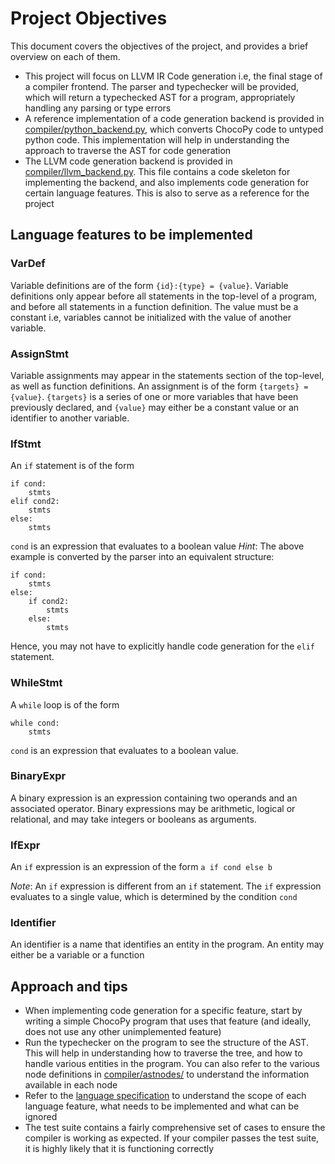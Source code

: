 # Project Objectives
This document covers the objectives of the project, and provides a brief overview on each of them.

- This project will focus on LLVM IR Code generation i.e, the final stage of a compiler frontend. The parser and typechecker will be provided, which will return a typechecked AST for a program, appropriately handling any parsing or type errors
- A reference implementation of a code generation backend is provided in [compiler/python_backend.py](./compiler/python_backend.py), which converts ChocoPy code to untyped python code. This implementation will help in understanding the approach to traverse the AST for code generation
- The LLVM code generation backend is provided in [compiler/llvm_backend.py](./compiler/llvm_backend.py). This file contains a code skeleton for implementing the backend, and also implements code generation for certain language features. This is also to serve as a reference for the project

## Language features to be implemented
### VarDef
Variable definitions are of the form `{id}:{type} = {value}`. Variable definitions only appear before all statements in the top-level of a program, and before all statements in a function definition. The value must be a constant i.e, variables cannot be initialized with the value of another variable.
### AssignStmt
Variable assignments may appear in the statements section of the top-level, as well as function definitions. An assignment is of the form `{targets} = {value}`. `{targets}` is a series of one or more variables that have been previously declared, and `{value}` may either be a constant value or an identifier to another variable.
### IfStmt
An `if` statement is of the form
```
if cond:
	stmts
elif cond2:
	stmts
else:
	stmts
```
`cond` is an expression that evaluates to a boolean value
_Hint_: The above example is converted by the parser into an equivalent structure:
```
if cond:
	stmts
else:
	if cond2:
		stmts
	else:
		stmts
```
Hence, you may not have to explicitly handle code generation for the `elif` statement.
### WhileStmt
A `while` loop is of the form
```
while cond:
	stmts
```
`cond` is an expression that evaluates to a boolean value.
### BinaryExpr
A binary expression is an expression containing two operands and an associated operator. Binary expressions may be arithmetic, logical or relational, and may take integers or booleans as arguments.
### IfExpr
An `if` expression is an expression of the form `a if cond else b`

_Note_: An `if` expression is different from an `if` statement. The `if` expression evaluates to a single value, which is determined by the condition `cond`
### Identifier
An identifier is a name that identifies an entity in the program. An entity may either be a variable or a function

## Approach and tips
- When implementing code generation for a specific feature, start by writing a simple ChocoPy program that uses that feature (and ideally, does not use any other unimplemented feature)
- Run the typechecker on the program to see the structure of the AST. This will help in understanding how to traverse the tree, and how to handle various entities in the program. You can also refer to the various node definitions in [compiler/astnodes/](./compiler/astnodes/) to understand the information available in each node
- Refer to the [language specification](./SPEC.md) to understand the scope of each language feature, what needs to be implemented and what can be ignored
- The test suite contains a fairly comprehensive set of cases to ensure the compiler is working as expected. If your compiler passes the test suite, it is highly likely that it is functioning correctly
